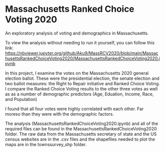 # Massachusetts Ranked Choice Voting 2020
An exploratory analysis of voting and demographics in Massachusetts.

To view the analysis without needing to run it yourself, you can follow this link: 
https://nbviewer.jupyter.org/github/Aku9/MassRCV2020/blob/main/MassachusettsRankedChoiceVoting2020/MassachusettsRankedChoiceVoting2020.ipynb

In this project, I examine the votes on the Massachusetts 2020 general election ballot.
These were the presidential election, the senate election and two ballot measures: the Right to Repair initiative and Ranked Choice Voting.
I compare the Ranked Choice Voting results to the other three votes as well as as a number of demographic predictors (Age, Eduation, Income, Race, and Population)

I found that all four votes were highly correlated with each other. Far moreso than they were with the demographic factors.

The analysis (MassachusettsRankedChoiceVoting2020.ipynb) and all of the required files can be found in the MassachusettsRankedChoiceVoting2020 folder.
The raw data from the Massachusetts secretary of state and the US census websites are in the .csv files and the shapefiles needed to plot the maps are in the townssurvey_shp folder.
